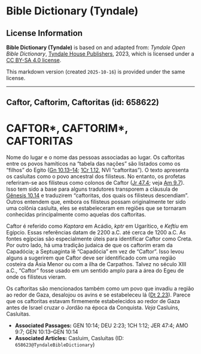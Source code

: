 # Bible Dictionary (Tyndale)

## License Information

**Bible Dictionary (Tyndale)** is based on and adapted from: _Tyndale Open Bible Dictionary_, [Tyndale House Publishers](https://tyndaleopenresources.com/), 2023, which is licensed under a [CC BY-SA 4.0 license](https://creativecommons.org/licenses/by-sa/4.0/legalcode.en).

This markdown version (created `2025-10-16`) is provided under the same license.



--------------------------------

## Caftor, Caftorim, Caftoritas (id: 658622)

CAFTOR\*, CAFTORIM\*, CAFTORITAS
================================

Nome do lugar e o nome das pessoas associadas ao lugar. Os caftoritas entre os povos hamíticos na “tabela das nações” são listados como os “filhos” do Egito ([Gn 10\.13–14](https://ref.ly/Gen10:13-Gen10:14); [1Cr 1\.12](https://ref.ly/1Chr1:12), NVI “caftoritas”). O texto apresenta os casluítas como o povo ancestral dos filisteus. No entanto, os profetas referiram\-se aos filisteus como colonos de Caftor ([Jr 47\.4](https://ref.ly/Jer47:4); veja [Am 9\.7](https://ref.ly/Amos9:7)). Isso tem sido a base para alguns tradutores transporem a cláusula de [Gênesis 10\.14](https://ref.ly/Gen10:14) e traduzirem “caftoritas, dos quais os filisteus descendiam”. Outros entendem que, embora os filisteus possam originalmente ter sido uma colônia casluíta, eles se estabeleceram em regiões que se tornaram conhecidas principalmente como aquelas dos caftoritas.

Caftor é referido como *Kaptara* em Acádio, *kptr* em Ugarítico, e *Keftiu* em Egípcio. Essas referências datam de 2200 a.C. até cerca de 1200 a.C. As fontes egípcias são especialmente úteis para identificar Caftor como Creta. Por outro lado, há uma tradição judaica de que os caftorim eram da Capadócia; a Septuaginta lê “Capadócia” em vez de “Caftor”. Isso levou alguns a sugerirem que Caftor deve ser identificado com uma região costeira da Ásia Menor ou com a ilha de Carpathos. Talvez no século XIII a.C., “Caftor” fosse usado em um sentido amplo para a área do Egeu de onde os filisteus vieram.

Os caftoritas são mencionados também como um povo que invadiu a região ao redor de Gaza, desalojou os avins e se estabeleceu lá ([Dt 2\.23](https://ref.ly/Deut2:23)). Parece que os caftoritas estavam firmemente estabelecidos ao redor de Gaza antes de Israel cruzar o Jordão na época da Conquista. *Veja* Casluins, Casluitas.

* **Associated Passages:** GEN 10:14; DEU 2:23; 1CH 1:12; JER 47:4; AMO 9:7; GEN 10:13–GEN 10:14
* **Associated Articles:** Casluim, Casluítas (ID: `658623@TyndaleBibleDictionary`)

